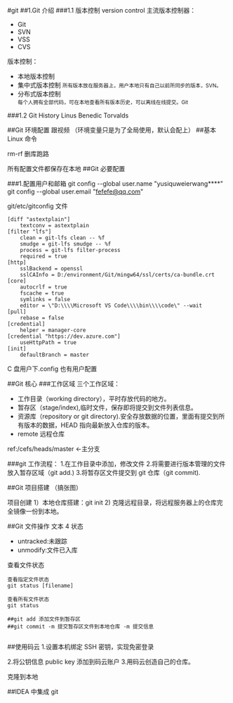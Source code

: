 #git
##1.Git 介绍
###1.1 版本控制 version control
主流版本控制器：

- Git
- SVN
- VSS
- CVS

版本控制：

- 本地版本控制
- 集中式版本控制
  <small>所有版本放在服务器上，用户本地只有自己以前所同步的版本，SVN。</small>
- 分布式版本控制  
   <small>每个人拥有全部代码，可在本地查看所有版本历史，可以离线在线提交。Git</small>

###1.2 Git History
Linus Benedic Torvalds

##Git 环境配置
跟视频
（环境变量只是为了全局使用，默认会配上） ##基本 Linux 命令

rm-rf 删库跑路

所有配置文件都保存在本地
##Git 必要配置

###1.配置用户和邮箱
git config --global user.name "yusiquweierwang\*\*\*\*"
git config --global user.email "fefefe@qq.com"

git/etc/gitconfig 文件

```git
[diff "astextplain"]
	textconv = astextplain
[filter "lfs"]
	clean = git-lfs clean -- %f
	smudge = git-lfs smudge -- %f
	process = git-lfs filter-process
	required = true
[http]
	sslBackend = openssl
	sslCAInfo = D:/environment/Git/mingw64/ssl/certs/ca-bundle.crt
[core]
	autocrlf = true
	fscache = true
	symlinks = false
	editor = \"D:\\\\Microsoft VS Code\\\\bin\\\\code\" --wait
[pull]
	rebase = false
[credential]
	helper = manager-core
[credential "https://dev.azure.com"]
	useHttpPath = true
[init]
	defaultBranch = master
```

C 盘用户下.config 也有用户配置

##Git 核心 ###工作区域
三个工作区域：

- 工作目录（working directory），平时存放代码的地方。
- 暂存区（stage/index),临时文件，保存即将提交到文件列表信息。
- 资源库（repository or git directory).安全存放数据的位置，里面有提交到所有版本的数据，HEAD 指向最新放入仓库的版本。
- remote 远程仓库

ref:/cefs/heads/master <-主分支

###git 工作流程： 1.在工作目录中添加，修改文件 2.将需要进行版本管理的文件放入暂存区域（git add.) 3.将暂存区文件提交到 git 仓库（git commit).

##Git 项目搭建
（搞张图）

项目创建
1）本地仓库搭建：git init 2) 克隆远程目录，将远程服务器上的仓库完全镜像一份到本地。

##Git 文件操作
文本 4 状态

- untracked:未跟踪
- unmodify:文件已入库

查看文件状态

```
查看指定文件状态
git status [filename]

查看所有文件状态
git status

##git add 添加文件到暂存区
##git commit -m 提交暂存区文件到本地仓库 -m 提交信息


```

##使用码云 1.设置本机绑定 SSH 密钥，实现免密登录

2.将公钥信息 public key 添加到码云账户 3.用码云创造自己的仓库。

克隆到本地

##IDEA 中集成 git
